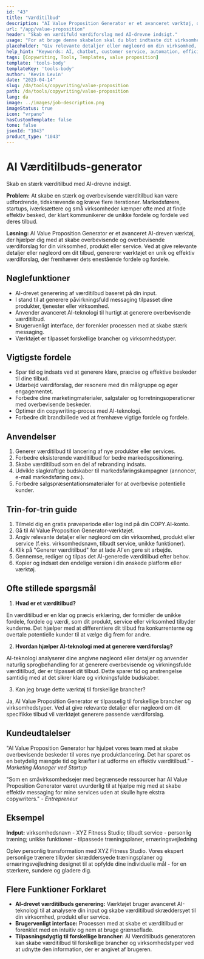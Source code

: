 ```yaml
---
id: "43"
title: "Værditilbud"
description: "AI Value Proposition Generator er et avanceret værktøj, der anvender kunstig intelligens til at skabe overbevisende og overbevisende værditilbud for din virksomhed, produkt eller service. Det hjælper dig med at spare tid og kræfter ved at generere klare, præcise og effektive beskeder, der fremhæver de unikke fordele og fordele ved det, du tilbyder."
url: "/app/value-proposition"
header: "Skab en værdifuld værdiforslag med AI-drevne indsigt."
usage: "For at bruge denne skabelon skal du blot indtaste dit virksomheds, produkts eller tjenestes navn, nøgleord eller nøglefunktioner. Dette værktøj vil derefter generere en unik og effektiv værditilbud baseret på dine input."
placeholder: "Giv relevante detaljer eller nøgleord om din virksomhed, produkt eller service, f.eks. virksomhedsnavn som 'XYZ Fitness Studio', tilbudt service som 'personlig træning' eller unikke funktioner som 'tilpassede træningsplaner', 'ernæringsvejledning', osv."
help_hint: "Keywords: AI, chatbot, customer service, automation, efficiency."
tags: [Copywriting, Tools, Templates, value proposition]
template: 'tools-body'
templateKey: 'tools-body'
author: 'Kevin Levin'
date: "2023-04-14"
slug: /da/tools/copywriting/value-proposition
path: /da/tools/copywriting/value-proposition
lang: da
image: ../images/job-description.png
imageStatus: true
icon: "vrpano"
hasCustomTemplate: false
tone: false
jsonId: "1043"
product_type: "1043"
---
```

# AI Værditilbuds-generator

Skab en stærk værditilbud med AI-drevne indsigt.

**Problem:** At skabe en stærk og overbevisende værditilbud kan være udfordrende, tidskrævende og kræve flere iterationer. Markedsførere, startups, iværksættere og små virksomheder kæmper ofte med at finde effektiv besked, der klart kommunikerer de unikke fordele og fordele ved deres tilbud.

**Løsning:** AI Value Proposition Generator er et avanceret AI-dreven værktøj, der hjælper dig med at skabe overbevisende og overbevisende værdiforslag for din virksomhed, produkt eller service. Ved at give relevante detaljer eller nøgleord om dit tilbud, genererer værktøjet en unik og effektiv værdiforslag, der fremhæver dets enestående fordele og fordele.

## Nøglefunktioner

- AI-drevet generering af værditilbud baseret på din input.
- I stand til at generere påvirkningsfuld messaging tilpasset dine produkter, tjenester eller virksomhed.
- Anvender avanceret AI-teknologi til hurtigt at generere overbevisende værditilbud.
- Brugervenligt interface, der forenkler processen med at skabe stærk messaging.
- Værktøjet er tilpasset forskellige brancher og virksomhedstyper.

## Vigtigste fordele

- Spar tid og indsats ved at generere klare, præcise og effektive beskeder til dine tilbud.
- Udarbejd værdiforslag, der resonere med din målgruppe og øger engagementet.
- Forbedre dine marketingmaterialer, salgstaler og forretningsoperationer med overbevisende beskeder.
- Optimer din copywriting-proces med AI-teknologi.
- Forbedre dit brandbillede ved at fremhæve vigtige fordele og fordele.

## Anvendelser

1. Generer værditilbud til lancering af nye produkter eller services.
2. Forbedre eksisterende værditilbud for bedre markedspositionering.
3. Skabe værditilbud som en del af rebranding indsats.
4. Udvikle slagkraftige budskaber til markedsføringskampagner (annoncer, e-mail markedsføring osv.).
5. Forbedre salgspræsentationsmaterialer for at overbevise potentielle kunder.

## Trin-for-trin guide

1. Tilmeld dig en gratis prøveperiode eller log ind på din COPY.AI-konto.
2. Gå til AI Value Proposition Generator-værktøjet.
3. Angiv relevante detaljer eller nøgleord om din virksomhed, produkt eller service (f.eks. virksomhedsnavn, tilbudt service, unikke funktioner).
4. Klik på "Generer værditilbud" for at lade AI'en gøre sit arbejde.
5. Gennemse, rediger og tilpas det AI-generede værditilbud efter behov.
6. Kopier og indsæt den endelige version i din ønskede platform eller værktøj.

## Ofte stillede spørgsmål

1. **Hvad er et værditilbud?**

En værditilbud er en klar og præcis erklæring, der formidler de unikke fordele, fordele og værdi, som dit produkt, service eller virksomhed tilbyder kunderne. Det hjælper med at differentiere dit tilbud fra konkurrenterne og overtale potentielle kunder til at vælge dig frem for andre.

2. **Hvordan hjælper AI-teknologi med at generere værdiforslag?**

AI-teknologi analyserer dine angivne nøgleord eller detaljer og anvender naturlig sprogbehandling for at generere overbevisende og virkningsfulde værditilbud, der er tilpasset dit tilbud. Dette sparer tid og anstrengelse samtidig med at det sikrer klare og virkningsfulde budskaber.

3. Kan jeg bruge dette værktøj til forskellige brancher?

Ja, AI Value Proposition Generator er tilpasselig til forskellige brancher og virksomhedstyper. Ved at give relevante detaljer eller nøgleord om dit specifikke tilbud vil værktøjet generere passende værdiforslag.

## Kundeudtalelser

"AI Value Proposition Generator har hjulpet vores team med at skabe overbevisende beskeder til vores nye produktlancering. Det har sparet os en betydelig mængde tid og kræfter i at udforme en effektiv værditilbud." - *Marketing Manager ved Startup*

"Som en småvirksomhedsejer med begrænsede ressourcer har AI Value Proposition Generator været uvurderlig til at hjælpe mig med at skabe effektiv messaging for mine services uden at skulle hyre ekstra copywriters." - *Entrepreneur*

## Eksempel

**Indput:** virksomhedsnavn - XYZ Fitness Studio; tilbudt service - personlig træning; unikke funktioner - tilpassede træningsplaner, ernæringsvejledning

Oplev personlig transformation med XYZ Fitness Studio. Vores ekspert personlige trænere tilbyder skræddersyede træningsplaner og ernæringsvejledning designet til at opfylde dine individuelle mål - for en stærkere, sundere og gladere dig.

## Flere Funktioner Forklaret

- **AI-drevet værditilbuds generering:** Værktøjet bruger avanceret AI-teknologi til at analysere din input og skabe værditilbud skræddersyet til din virksomhed, produkt eller service.
- **Brugervenligt interface:** Processen med at skabe et værditilbud er forenklet med en intuitiv og nem at bruge grænseflade.
- **Tilpasningsdygtig til forskellige brancher:** AI Værditilbuds generatoren kan skabe værditilbud til forskellige brancher og virksomhedstyper ved at udnytte den information, der er angivet af brugeren.
